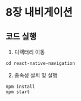 # 8장 내비게이션

## 코드 실행

1. 디렉터리 이동

```
cd react-native-navigation
```

2. 종속성 설치 및 실행

```
npm install
npm start
```
